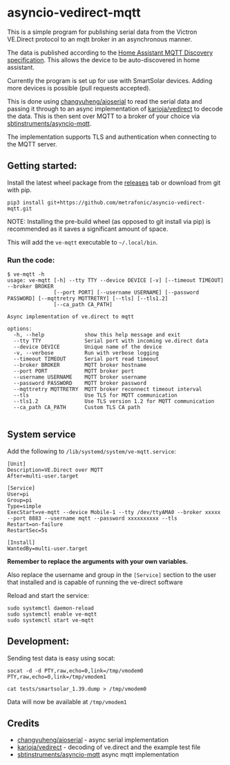 # asyncio-vedirect-mqtt

This is a simple program for publishing serial data from the Victron VE.Direct protocol
to an mqtt broker in an asynchronous manner. 

The data is published according to the [Home Assistant MQTT Discovery specification](https://www.home-assistant.io/docs/mqtt/discovery/). This allows the device to be auto-discovered in home assistant.

Currently the program is set up for use with SmartSolar devices. Adding more devices is possible (pull requests accepted).

This is done using [changyuheng/aioserial](https://github.com/changyuheng/aioserial) to read the serial data and passing it through 
to an async implementation of [karioja/vedirect](https://github.com/karioja/vedirect) to decode the data. This is then sent over MQTT to a 
broker of your choice via [sbtinstruments/asyncio-mqtt](https://github.com/sbtinstruments/asyncio-mqtt).

The implementation supports TLS and authentication when connecting to the MQTT server.

## Getting started:
Install the latest wheel package from the [releases](https://github.com/metrafonic/asyncio-vedirect-mqtt/releases/latest) tab or
download from git with pip.
```commandline
pip3 install git+https://github.com/metrafonic/asyncio-vedirect-mqtt.git
```
NOTE: Installing the pre-build wheel (as opposed to git install via pip) is recommended as it saves a significant amount of space.

This will add the `ve-mqtt` executable to `~/.local/bin`.

### Run the code:
```text
$ ve-mqtt -h
usage: ve-mqtt [-h] --tty TTY --device DEVICE [-v] [--timeout TIMEOUT] --broker BROKER
               [--port PORT] [--username USERNAME] [--password PASSWORD] [--mqttretry MQTTRETRY] [--tls] [--tls1.2]
               [--ca_path CA_PATH]

Async implementation of ve.direct to mqtt

options:
  -h, --help             show this help message and exit
  --tty TTY              Serial port with incoming ve.direct data
  --device DEVICE        Unique name of the device
  -v, --verbose          Run with verbose logging
  --timeout TIMEOUT      Serial port read timeout
  --broker BROKER        MQTT broker hostname
  --port PORT            MQTT broker port
  --username USERNAME    MQTT broker username
  --password PASSWORD    MQTT broker password
  --mqttretry MQTTRETRY  MQTT broker reconnect timeout interval
  --tls                  Use TLS for MQTT communication
  --tls1.2               Use TLS version 1.2 for MQTT communication
  --ca_path CA_PATH      Custom TLS CA path


```

## System service
Add the following to `/lib/systemd/system/ve-mqtt.service`:

```text
[Unit]
Description=VE.Direct over MQTT
After=multi-user.target

[Service]
User=pi
Group=pi
Type=simple
ExecStart=ve-mqtt --device Mobile-1 --tty /dev/ttyAMA0 --broker xxxxx --port 8883 --username mqtt --password xxxxxxxxxx --tls
Restart=on-failure
RestartSec=5s

[Install]
WantedBy=multi-user.target
```

**Remember to replace the arguments with your own variables.** 

Also replace the username and group in the `[Service]` section to the user that installed and is capable of running the ve-direct software

Reload and start the service:
```commandline
sudo systemctl daemon-reload
sudo systemctl enable ve-mqtt
sudo systemctl start ve-mqtt
```

## Development:
Sending test data is easy using socat:
```commandline
socat -d -d PTY,raw,echo=0,link=/tmp/vmodem0 PTY,raw,echo=0,link=/tmp/vmodem1
```
```commandline
cat tests/smartsolar_1.39.dump > /tmp/vmodem0
```
Data will now be available at `/tmp/vmodem1`

## Credits
- [changyuheng/aioserial](https://github.com/changyuheng/aioserial) - async serial implementation
- [karioja/vedirect](https://github.com/karioja/vedirect) - decoding of ve.direct and the example test file
- [sbtinstruments/asyncio-mqtt](https://github.com/sbtinstruments/asyncio-mqtt) async mqtt implementation
